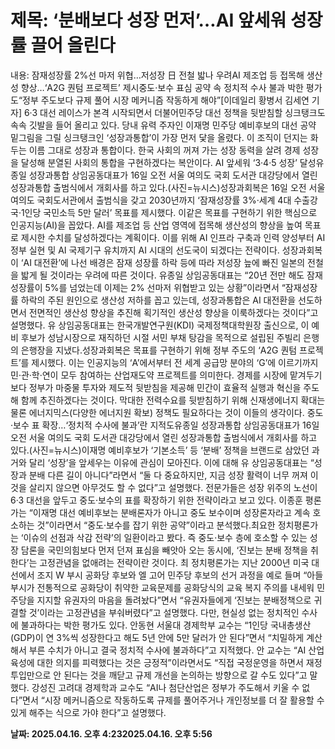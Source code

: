 # **제목: ‘분배보다 성장 먼저’…AI 앞세워 성장률 끌어 올린다**

  내용: 잠재성장률 2%선 마저 위협…저성장 日 전철 밟나 우려AI 제조업 등 접목해 생산성 향상…‘A2G 퀀텀 프로젝트’ 제시중도·보수 표심 공약 속 정치적 수사 불과 박한 평가도“정부 주도보다 규제 풀어 시장 메커니즘 작동하게 해야”[이데일리 황병서 김세연 기자] 6·3 대선 레이스가 본격 시작되면서 더불어민주당 대선 정책을 뒷받침할 싱크탱크도 속속 깃발을 들어 올리고 있다. 당내 유력 주자인 이재명 민주당 예비후보의 대선 공약 밑그림을 그릴 싱크탱크인 ‘성장과통합’이 가장 먼저 닻을 올렸다. 이 조직이 던지는 화두는 이름 그대로 성장과 통합이다. 한국 사회의 꺼져 가는 성장 동력을 살려 경제 성장을 달성해 분열된 사회의 통합을 구현하겠다는 복안이다.  AI 앞세워 ‘3·4·5 성장’ 달성유종일 성장과통합 상임공동대표가 16일 오전 서울 여의도 국회 도서관 대강당에서 열린 성장과통합 출범식에서 개회사를 하고 있다.(사진=뉴시스)성장과회복은 16일 오전 서울 여의도 국회도서관에서 출범식을 갖고 2030년까지 ‘잠재성장률 3%·세계 4대 수출강국·1인당 국민소득 5만 달러’ 목표를 제시했다. 이같은 목표를 구현하기 위한 핵심으로 인공지능(AI)을 꼽았다. AI를 제조업 등 산업 영역에 접목해 생산성의 향상을 높여 목표로 제시한 수치를 달성하겠다는 계획이다. 이를 위해 AI 인프라 구축과 인력 양성부터 AI 정부 실현 및 AI 국제기구 유치까지 AI 시대의 선도국이 되겠다는 전략이다. 성장과회복이 ‘AI 대전환’에 나선 배경은 잠재 성장률 하락 등에 따라 저성장 늪에 빠진 일본의 전철을 밟게 될 것이라는 우려에 따른 것이다. 유종일 상임공동대표는 “20년 전만 해도 잠재성장률이 5%를 넘었는데 이제는 2% 선마저 위협받고 있는 상황”이라면서 “잠재성장률 하락의 주된 원인으로 생산성 저하를 꼽고 있는데, 성장과통합은 AI 대전환을 선도하면서 전면적인 생산성 향상을 추진해 획기적인 생산성 향상을 이룩하겠다는 것이다”고 설명했다. 유 상임공동대표는 한국개발연구원(KDI) 국제정책대학원장 출신으로, 이 예비 후보가 성남시장으로 재직하던 시절 서민 부채 탕감을 목적으로 설립된 주빌리 은행의 은행장을 지냈다.성장과회복은 목표를 구현하기 위해 정부 주도의 ‘A2G 퀀텀 프로젝트’를 제시했다. 이는 인공지능의 ‘A’에서부터 전 세계 공급망 분야의 ‘G’에 이르기까지 민·관·학·연이 모두 참여하는 산업재도약 프로젝트를 의미한다. 경제를 시장에 맡겨두기보다 정부가 마중물 투자와 제도적 뒷받침을 제공해 민간이 효율적 실행과 혁신을 주도해 함께 추진하겠다는 것이다. 막대한 전력수요를 뒷받침하기 위해 신재생에너지 확대는 물론 에너지믹스(다양한 에너지원 확보) 정책도 필요하다는 것이 이들의 생각이다. 중도·보수 표 확장…‘정치적 수사에 불과’란 지적도유종일 성장과통합 상임공동대표가 16일 오전 서울 여의도 국회 도서관 대강당에서 열린 성장과통합 출범식에서 개회사를 하고 있다.(사진=뉴시스)이재명 예비후보가 ‘기본소득’ 등 ‘분배’ 정책을 브랜드로 삼았던 과거와 달리 ‘성장’을 앞세우는 이유에 관심이 모아진다. 이에 대해 유 상임공동대표는 “성장과 분배 다른 길이 아니다”라면서 “둘 다 중요하지만, 지금 성장 활력이 너무 꺼져 이것을 살리지 않으면 아무것도 할 수 없다”고 설명했다. 전문가들은 성장 위주의 노선이 6·3 대선을 앞두고 중도·보수의 표를 확장하기 위한 전략이라고 보고 있다. 이종훈 평론가는 “이재명 대선 예비후보는 분배론자가 아니고 중도 보수이며 성장론자라고 계속 호소하는 것”이라면서 “중도·보수를 잡기 위한 공약”이라고 분석했다.최요한 정치평론가는 ‘이슈의 선점과 삭감 전략’의 일환이라고 봤다. 즉 중도·보수 층에 호소할 수 있는 성장 담론을 국민의힘보다 먼저 던져 표심을 빼앗아 오는 동시에, ‘진보는 분배 정책을 취한다’는 고정관념을 없애려는 전략이란 것이다. 최 정치평론가는 지난 2000년 미국 대선에서 조지 W 부시 공화당 후보와 엘 고어 민주당 후보의 선거 과정을 예로 들며 “아들 부시가 전통적으로 공화당이 취약한 교육문제를 공화당식의 교육 복지 주의를 내세워 민주당을 지지할 유권자의 마음을 돌려놨다”면서 “유권자들에게 ‘진보는 분배정책으로 귀결할 것’이라는 고정관념을 부숴버렸다”고 설명했다. 다만, 현실성 없는 정치적인 수사에 불과하다는 박한 평가도 있다. 안동현 서울대 경제학부 교수는 “1인당 국내총생산(GDP)이 연 3%씩 성장한다고 해도 5년 안에 5만 달러가 안 된다”면서 “치밀하게 계산해서 부른 수치가 아니고 결국 정치적 수사에 불과하다”고 지적했다. 안 교수는 “AI 산업 육성에 대한 의지를 피력했다는 것은 긍정적”이라면서도 “직접 국정운영을 하면서 재정 투입만으로 안 된다는 것을 깨닫고 규제 개선을 논의하는 방향으로 갈 수도 있다”고 말했다. 강성진 고려대 경제학과 교수도 “AI나 첨단산업은 정부가 주도해서 키울 수 없다”면서 “시장 메커니즘으로 작동하도록 규제를 풀어주거나 개인정보를 더 잘 활용할 수 있게 해주는 식으로 가야 한다”고 설명했다.

  **날짜: 2025.04.16. 오후 4:232025.04.16. 오후 5:56**